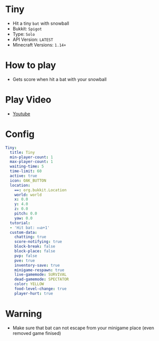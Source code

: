 # Tiny
- Hit a tiny `bat` with snowball
- Bukkit: `Spigot` 
- Type: `Solo`
- API Version: `LATEST`
- Minecraft Versions: `1.14+`

# How to play
- Gets score when hit a bat with your snowball

# Play Video
- [Youtube](https://www.youtube.com/watch?v=wA10tNRT0cU)

# Config
```yaml
Tiny:
  title: Tiny
  min-player-count: 1
  max-player-count: 1
  waiting-time: 5
  time-limit: 60
  active: true
  icon: OAK_BUTTON
  location:
    ==: org.bukkit.Location
    world: world
    x: 0.0
    y: 4.0
    z: 0.0
    pitch: 0.0
    yaw: 0.0
  tutorial:
  - 'Hit bat: ยงa+1'
  custom-data:
    chatting: true
    score-notifying: true
    block-break: false
    block-place: false
    pvp: false
    pve: true
    inventory-save: true
    minigame-respawn: true
    live-gamemode: SURVIVAL
    dead-gamemode: SPECTATOR
    color: YELLOW
    food-level-change: true
    player-hurt: true
```

# Warning
- Make sure that bat can not escape from your minigame place (even removed game finised)